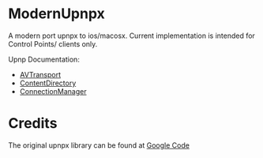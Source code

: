 ModernUpnpx
===========
A modern port upnpx to ios/macosx. Current implementation is intended for Control Points/ clients only.


Upnp Documentation:
* [AVTransport](http://www.upnp.org/specs/av/UPnP-av-AVTransport-v1-Service.pdf)
* [ContentDirectory](http://www.upnp.org/specs/av/UPnP-av-ContentDirectory-v1-Service.pdf)
* [ConnectionManager](http://www.upnp.org/specs/av/UPnP-av-ConnectionManager-v1-Service.pdf)


Credits
==========
The original upnpx library can be found at [Google Code](http://code.google.com/p/upnpx/)
